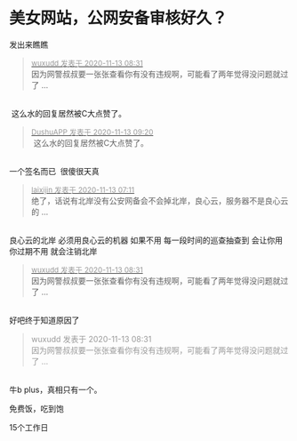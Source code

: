 # 美女网站，公网安备审核好久？


发出来瞧瞧

<div class="quote"><blockquote><font size="2"><a href="https://www.hostloc.com/forum.php?mod=redirect&amp;goto=findpost&amp;pid=9446753&amp;ptid=766050" target="_blank"><font color="#999999">wuxudd 发表于 2020-11-13 08:31</font></a></font><br />
因为网警叔叔要一张张查看你有没有违规啊，可能看了两年觉得没问题就过了 ...</blockquote></div><br />
 这么水的回复居然被C大点赞了。

<div class="quote"><blockquote><font size="2"><a href="https://www.hostloc.com/forum.php?mod=redirect&amp;goto=findpost&amp;pid=9446951&amp;ptid=766050" target="_blank"><font color="#999999">DushuAPP 发表于 2020-11-13 09:20</font></a></font><br />
 这么水的回复居然被C大点赞了。</blockquote></div><br />
一个签名而已&nbsp;&nbsp;很傻很天真

<div class="quote"><blockquote><font size="2"><a href="https://www.hostloc.com/forum.php?mod=redirect&amp;goto=findpost&amp;pid=9446599&amp;ptid=766050" target="_blank"><font color="#999999">laixijin 发表于 2020-11-13 07:11</font></a></font><br />
绝了，话说有北岸没有公安网备会不会掉北岸，良心云，服务器不是良心云的 ...</blockquote></div><br />
良心云的北岸 必须用良心云的机器 如果不用 每一段时间的巡查抽查到 会让你用 你过期不用 就会注销北岸

<div class="quote"><blockquote><font size="2"><a href="https://www.hostloc.com/forum.php?mod=redirect&amp;goto=findpost&amp;pid=9446753&amp;ptid=766050" target="_blank"><font color="#999999">wuxudd 发表于 2020-11-13 08:31</font></a></font><br />
因为网警叔叔要一张张查看你有没有违规啊，可能看了两年觉得没问题就过了 ...</blockquote></div><br />
好吧终于知道原因了

<div class="quote"><blockquote><font color="#999999">wuxudd 发表于 2020-11-13 08:31</font><br />
<font color="#999999">因为网警叔叔要一张张查看你有没有违规啊，可能看了两年觉得没问题就过了 ...</font></blockquote></div><br />
牛b plus，真相只有一个。

免费饭，吃到饱

15个工作日
